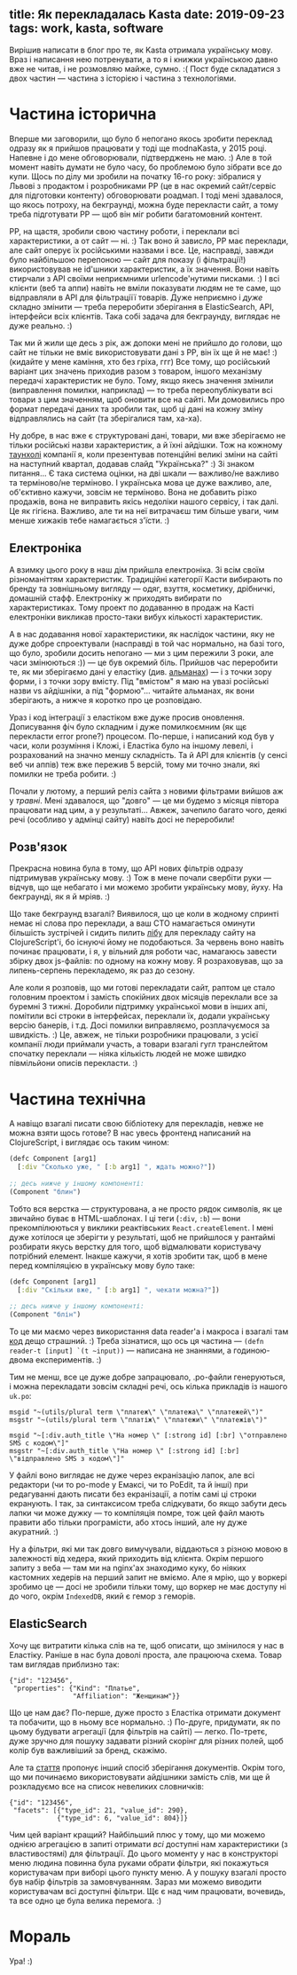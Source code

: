 title: Як перекладалась Kasta
date: 2019-09-23
tags: work, kasta, software
----

Вирішив написати в блог про те, як Kasta отримала українську мову. Враз і написання нею потренувати, а то я і книжки українською давно вже не читав, і не розмовляю майже, сумно. :( Пост буде складатися з двох частин — частина з історією і частина з технологіями.

# Частина історична

Вперше ми заговорили, що було б непогано якось зробити переклад одразу як я прийшов працювати у тоді ще modnaKasta, у 2015 році. Напевне і до мене обговорювали, підтверджень не маю. :) Але в той момент навіть думати не було часу, бо проблемою було зібрати все до купи. Щось по ділу ми зробили на початку 16-го року: зібралися у Львові з продактом і розробниками PP (це в нас окремий сайт/сервіс для підготовки контенту) обговорювати роадмап. І тоді мені здавалося, що якось потроху, на бекграунді, можна буде перекласти сайт, а тому треба підготувати PP — щоб він міг робити багатомовний контент.

PP, на щастя, зробили свою частину роботи, і переклали всі характеристики, а от сайт — ні. :) Так воно й зависло, РР має переклади, але сайт оперує їх російськими назвами і все. Це, насправді, завжди було найбільшою перепоною — сайт для показу (і фільтрації!) використовував не id'шники характеристик, а їх значення. Вони навіть стирчали з API своїми неприємними urlencode'нутими писками. :) І всі клієнти (веб та аппи) навіть не вміли показувати людям не те саме, що відправляли в API для фільтраціїї товарів. Дуже неприємно і *дуже* складно змінити — треба переробити зберігання в ElasticSearch, API, інтерфейси всіх клієнтів. Така собі задача для бекграунду, виглядає не дуже реально. :)

Так ми й жили ще десь з рік, аж допоки мені не прийшло до голови, що сайт не тільки не вміє використовувати дані з PP, він їх ще й не має! :) (кидайте у мене каміння, хто без гріха, ггг) Все тому, що російський варіант цих значень приходив разом з товаром, іншого механізму передачі характеристик не було. Тому, якщо якесь значення змінили (виправлення помилки, наприклад) — то треба переопублікувати всі товари з цим значенням, щоб оновити все на сайті. Ми домовились про формат передачі даних та зробили так, щоб ці дані на кожну зміну відправлялись на сайт (та зберігалися там, ха-ха).

Ну добре, в нас вже є структуровані дані, товари, ми вже зберігаємо не тільки російські назви характеристик, а й їхні айдішки. Тож на кожному [таунхолі][t] компанії я, коли презентував потенційні великі зміни на сайті на наступний квартал, додавав слайд "Українська?" :) Зі знаком питання... Є така система оцінки, на дві шкали — важливо/не важливо та терміново/не терміново. І українська мова це дуже важливо, але, об'єктивно кажучи, зовсім не терміново. Вона не добавить різко продажів, вона не виправить якісь недоліки нашого сервісу, і так далі. Це як гігієна. Важливо, але ти на неї витрачаєш тим більше уваги, чим менше хижаків тебе намагається з'їсти. :)

[t]: https://en.wikipedia.org/wiki/Town_hall_meeting

## Електроніка

А взимку цього року в наш дім прийшла електроніка. Зі всім своїм різноманіттям характеристик. Традиційні категорії Касти вибирають по бренду та зовнішньому вигляду — одяг, взуття, косметику, дрібничкі, домашній стафф. Електроніку ж приходять вибирати по характеристиках. Тому проект по додаванню в продаж на Касті електроніки викликав просто-таки вибух кількості характеристик.

А в нас додавання нової характеристики, як наслідок частини, яку не дуже добре спроектували (насправді в той час нормально, на базі того, що було, зробили досить непогано — ми з цим пережили 3 роки, але часи змінюються :)) — це був окремий біль. Прийшов час переробити те, як ми зберігаємо дані у еластіку (див. [альманах][a]) — і з точки зору форми, і з точки зору вмісту. Під "вмістом" я маю на увазі російські назви vs айдішніки, а під "формою"... читайте альманах, як вони зберігають, а нижче я коротко про це розповідаю.

[a]: https://project-a.github.io/on-site-search-design-patterns-for-e-commerce/

Ураз і код інтеграції з еластіком вже дуже просив оновлення. Дописування фіч було складним і дуже помилкоємним (як щє перекласти error prone?) процесом. По-перше, і написаний код був у часи, коли розуміння і Кложі, і Еластіка було на іншому левелі, і розрахований на значно меншу складність. Та й API для клієнтів (у сенсі веб чи аппів) теж вже пережив 5 версій, тому ми точно знали, які помилки не треба робити. :)

Почали у лютому, а перший реліз сайта з новими фільтрами вийшов аж у *травні*. Мені здавалося, що "довго" — це ми будемо з місяця півтора працювати над цим, а у результаті... Авжеж, зачепило багато чого, деякі речі (особливо у адмінці сайту) навіть досі не переробили!

## Розв'язок 

Прекрасна новина була в тому, що API нових фільтрів одразу підтримував українську мову. :) Тож в мене почали свербіти руки — відчув, що ще небагато і ми можемо зробити українську мову, йуху. На бекграунді, як я й мріяв. :)

Що таке бекграунд взагалі? Виявилося, що це коли в жодному спринті немає ні слова про переклади, а ваш CTO намагається оминути більшість зустрічей і сидить пилить [лібу][l] для перекладу сайту на ClojureScript'і, бо існуючі йому не подобаються. За червень воно навіть починає працювати, і я, у вільний для роботи час, намагаюсь завести збірку двох js-файлів: по одному на кожну мову. Я розраховував, що за липень-серпень перекладемо, як раз до сезону.

[l]: https://github.com/kasta-ua/i18n

Але коли я розповів, що ми готові перекладати сайт, раптом це стало головним проектом і замість спокійних двох місяців переклали все за буремні 3 тижні. Доробили підтримку української мови в інших апі, помітили всі строки в інтерфейсах, переклали їх, додали українську версію банерів, і т.д. Досі помилки виправляємо, розплачуємося за швидкість. :) Це, авжеж, не тільки розробники працювали, з усієї компанії люди приймали участь, а товари взагалі гугл транслейтом спочатку переклали — ніяка кількість людей не може швидко півмільйони описів перекласти. :)


# Частина технічна

А навіщо взагалі писати свою бібліотеку для перекладів, невже не можна взяти щось готове? В нас увесь фронтенд написаний на ClojureScript, і виглядає ось таким чином:

```clojure
(defc Component [arg1]
  [:div "Сколько уже, " [:b arg1] ", ждать можно?"])
  
;; десь нижче у іншому компоненті:
(Component "блин")
```

Тобто вся верстка — структурована, а не просто рядок символів, як це звичайно буває в HTML-шаблонах. І ці теги (`:div`, `:b`) — вони прекомпілюються у виклики реактівських `React.createElement`. І мені дуже хотілося це зберігти у результаті, щоб не прийшлося у рантаймі розбирати якусь верстку для того, щоб відмалювати користувачу потрібний елемент. Інакше кажучи, я хотів зробити так, щоб в мене перед компіляцією в українську мову було таке:

```clojure
(defc Component [arg1]
  [:div "Скільки вже, " [:b arg1] ", чекати можна?"])
  
;; десь нижче у іншому компоненті:
(Component "блін")
```

То це ми маємо через використання data reader'a і макроса і взагалі там [код][] дещо страшний. :) Треба зізнатися, що ось ця частина — ``(defn reader-t [input] `(t ~input))`` — написана не знаннями, а годиною-двома експериментів. :)

[код]: https://github.com/kasta-ua/i18n/blob/master/src/kasta/i18n.clj#L45-L68

Тим не менш, все це дуже добре запрацювало, .po-файли генеруються, і можна перекладати зовсім складні речі, ось кілька прикладів із нашого `uk.po`:

```
msgid "~(utils/plural term \"платеж\" \"платежа\" \"платежей\")"
msgstr "~(utils/plural term \"платіж\" \"платежи\" \"платежів\")"

msgid "~[:div.auth_title \"На номер \" [:strong id] [:br] \"отправлено SMS с кодом\"]"
msgstr "~[:div.auth_title \"На номер \" [:strong id] [:br] \"відправлено SMS з кодом\"]"
```

У файлі воно виглядає не дуже через екранізацію лапок, але всі редактори (чи то po-mode у Емаксі, чи то PoEdit, та й інші) при редагуванні дають писати без екранізації, а потім самі ці строки екранують. І так, за синтаксисом треба слідкувати, бо якщо забути десь лапки чи може дужку — то компіляція помре, тож цей файл мають правити або тільки програмісти, або хтось інший, але ну дуже акуратний. :)

Ну а фільтри, які ми так довго вимучували, віддаються з різною мовою в залежності від хедера, який приходить від клієнта. Окрім першого запиту з веба — там ми на nginx'ах знаходимо куку, бо ніяких кастомних хедерів на перший запит не вміємо. Але я мрію, що у воркері зробимо це — досі не зробили тільки тому, що воркер не має доступу ні до чого, окрім `IndexedDB`, який є гемор з геморів.

## ElasticSearch

Хочу щє витратити кілька слів на те, щоб описати, що змінилося у нас в Еластіку. Раніше в нас була доволі проста, але працююча схема. Товар там виглядав приблизно так:

```
{"id": "123456",
 "properties": {"Kind": "Платье",
                "Affiliation": "Женщинам"}}
```

Що це нам дає? По-перше, дуже просто з Еластіка отримати документ та побачити, що в ньому все нормально. :) По-друге, придумати, як по цьому будувати агрегації (для фільтрів на сайті) — легко. По-третє, дуже зручно для пошуку задавати різний скорінг для різних полей, щоб колір був важливіший за бренд, скажімо.

Але та [стаття][a] пропонує інший спосіб зберігання документів. Окрім того, що ми починаємо використовувати айдішники замість слів, ми ще й розкладуємо все на список невеликих словничків:

```
{"id": "123456",
 "facets": [{"type_id": 21, "value_id": 290},
            {"type_id": 6, "value_id": 804}]}
```

Чим цей варіант кращий? Найбільший плюс у тому, що ми можемо однією агрегацією в запиті отримати *всі* доступні нам характеристики (з властивостямі) для фільтрації. До цього моменту у нас в конструкторі меню людина повинна була руками обрати фільтри, які покажуться користувачам при виборі цього пункту меню. А у пошуку взагалі просто був набір фільтрів за замовчуванням. Зараз ми можемо виводити користувачам всі доступні фільтри. Щє є над чим працювати, вочевидь, та все одно це була велика перемога. :)

# Мораль

Ура! :)
